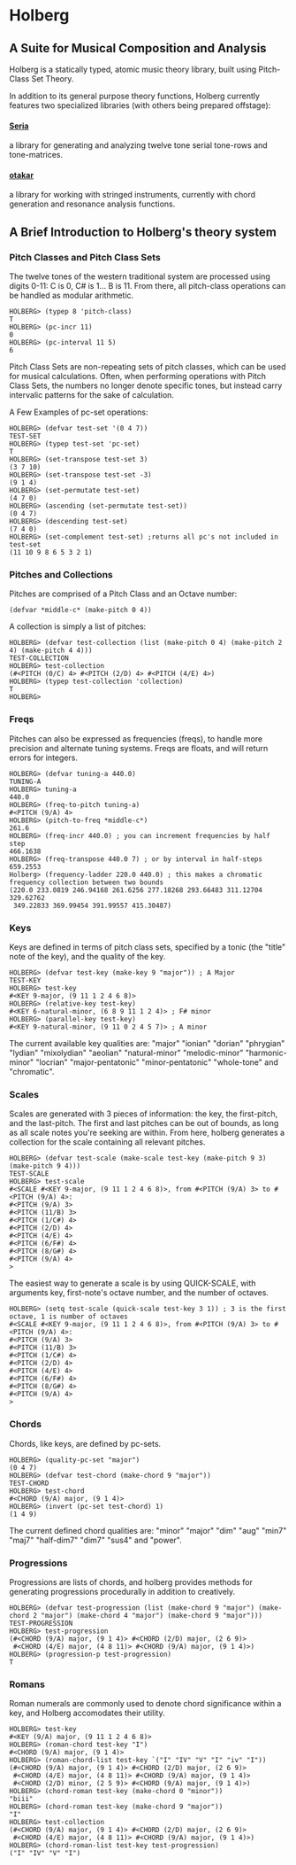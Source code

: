 # Holberg
## A Suite for Musical Composition and Analysis

Holberg is a statically typed, atomic music theory library, built using Pitch-Class Set Theory.

In addition to its general purpose theory functions, Holberg currently features two specialized libraries (with others being prepared offstage):

#### [Seria](https://www.github.com/Izaakwltn/holberg/tree/main/seria)
a library for generating and analyzing twelve tone serial tone-rows and tone-matrices.

#### [otakar](https://www.github.com/Izaakwltn/holberg/tree/main/otakar)
a library for working with stringed instruments, currently with chord generation and resonance analysis functions.

## A Brief Introduction to Holberg's theory system
### Pitch Classes and Pitch Class Sets
The twelve tones of the western traditional system are processed using digits 0-11: C is 0, C# is 1... B is 11. From there, all pitch-class operations can be handled as modular arithmetic.

```
HOLBERG> (typep 8 'pitch-class)
T
HOLBERG> (pc-incr 11)
0
HOLBERG> (pc-interval 11 5)
6
```
Pitch Class Sets are non-repeating sets of pitch classes, which can be used for musical calculations. Often, when performing operations with Pitch Class Sets, the numbers no longer denote specific tones, but instead carry intervalic patterns for the sake of calculation.

A Few Examples of pc-set operations: 
```
HOLBERG> (defvar test-set '(0 4 7))
TEST-SET
HOLBERG> (typep test-set 'pc-set)
T
HOLBERG> (set-transpose test-set 3)
(3 7 10)
HOLBERG> (set-transpose test-set -3)
(9 1 4)
HOLBERG> (set-permutate test-set)
(4 7 0)
HOLBERG> (ascending (set-permutate test-set))
(0 4 7)
HOLBERG> (descending test-set)
(7 4 0)
HOLBERG> (set-complement test-set) ;returns all pc's not included in test-set
(11 10 9 8 6 5 3 2 1)
```
### Pitches and Collections
Pitches are comprised of a Pitch Class and an Octave number:

```
(defvar *middle-c* (make-pitch 0 4))
```
A collection is simply a list of pitches:
```
HOLBERG> (defvar test-collection (list (make-pitch 0 4) (make-pitch 2 4) (make-pitch 4 4)))
TEST-COLLECTION
HOLBERG> test-collection
(#<PITCH (0/C) 4> #<PITCH (2/D) 4> #<PITCH (4/E) 4>)
HOLBERG> (typep test-collection 'collection)
T
HOLBERG> 
```
### Freqs
Pitches can also be expressed as frequencies (freqs), to handle more precision and alternate tuning systems. Freqs are floats, and will return errors for integers.
```
HOLBERG> (defvar tuning-a 440.0)
TUNING-A
HOLBERG> tuning-a
440.0
HOLBERG> (freq-to-pitch tuning-a)
#<PITCH (9/A) 4>
HOLBERG> (pitch-to-freq *middle-c*)
261.6
HOLBERG> (freq-incr 440.0) ; you can increment frequencies by half step
466.1638
HOLBERG> (freq-transpose 440.0 7) ; or by interval in half-steps
659.2553
Holberg> (frequency-ladder 220.0 440.0) ; this makes a chromatic frequency collection between two bounds
(220.0 233.0819 246.94168 261.6256 277.18268 293.66483 311.12704 329.62762
 349.22833 369.99454 391.99557 415.30487)
```
### Keys
Keys are defined in terms of pitch class sets, specified by a tonic (the "title" note of the key), and the quality of the key.

```
HOLBERG> (defvar test-key (make-key 9 "major")) ; A Major
TEST-KEY
HOLBERG> test-key
#<KEY 9-major, (9 11 1 2 4 6 8)>
HOLBERG> (relative-key test-key)
#<KEY 6-natural-minor, (6 8 9 11 1 2 4)> ; F# minor
HOLBERG> (parallel-key test-key)
#<KEY 9-natural-minor, (9 11 0 2 4 5 7)> ; A minor
```
The current available key qualities are: "major" "ionian" "dorian" "phrygian" "lydian" "mixolydian" "aeolian" "natural-minor" "melodic-minor" "harmonic-minor" "locrian" "major-pentatonic" "minor-pentatonic" "whole-tone" and "chromatic".


### Scales
Scales are generated with 3 pieces of information: the key, the first-pitch, and the last-pitch. The first and last pitches can be out of bounds, as long as all scale notes you're seeking are within. From here, holberg generates a collection for the scale containing all relevant pitches. 
```
HOLBERG> (defvar test-scale (make-scale test-key (make-pitch 9 3) (make-pitch 9 4)))
TEST-SCALE
HOLBERG> test-scale
#<SCALE #<KEY 9-major, (9 11 1 2 4 6 8)>, from #<PITCH (9/A) 3> to #<PITCH (9/A) 4>:
#<PITCH (9/A) 3>
#<PITCH (11/B) 3>
#<PITCH (1/C#) 4>
#<PITCH (2/D) 4>
#<PITCH (4/E) 4>
#<PITCH (6/F#) 4>
#<PITCH (8/G#) 4>
#<PITCH (9/A) 4>
>
```
The easiest way to generate a scale is by using QUICK-SCALE, with arguments key, first-note's octave number, and the number of octaves.
```
HOLBERG> (setq test-scale (quick-scale test-key 3 1)) ; 3 is the first octave, 1 is number of octaves
#<SCALE #<KEY 9-major, (9 11 1 2 4 6 8)>, from #<PITCH (9/A) 3> to #<PITCH (9/A) 4>:
#<PITCH (9/A) 3>
#<PITCH (11/B) 3>
#<PITCH (1/C#) 4>
#<PITCH (2/D) 4>
#<PITCH (4/E) 4>
#<PITCH (6/F#) 4>
#<PITCH (8/G#) 4>
#<PITCH (9/A) 4>
>
```

### Chords
Chords, like keys, are defined by pc-sets. 
```
HOLBERG> (quality-pc-set "major")
(0 4 7)
HOLBERG> (defvar test-chord (make-chord 9 "major"))
TEST-CHORD
HOLBERG> test-chord
#<CHORD (9/A) major, (9 1 4)>
HOLBERG> (invert (pc-set test-chord) 1)
(1 4 9)
```

The current defined chord qualities are: "minor" "major" "dim" "aug" "min7" "maj7" "half-dim7" "dim7" "sus4" and "power".

### Progressions
Progressions are lists of chords, and holberg provides methods for generating progressions procedurally in addition to creatively.
```
HOLBERG> (defvar test-progression (list (make-chord 9 "major") (make-chord 2 "major") (make-chord 4 "major") (make-chord 9 "major"))) 
TEST-PROGRESSION
HOLBERG> test-progression
(#<CHORD (9/A) major, (9 1 4)> #<CHORD (2/D) major, (2 6 9)>
 #<CHORD (4/E) major, (4 8 11)> #<CHORD (9/A) major, (9 1 4)>)
HOLBERG> (progression-p test-progression)
T
```
### Romans
Roman numerals are commonly used to denote chord significance within a key, and Holberg accomodates their utility.
```
HOLBERG> test-key
#<KEY (9/A) major, (9 11 1 2 4 6 8)>
HOLBERG> (roman-chord test-key "I")
#<CHORD (9/A) major, (9 1 4)>
HOLBERG> (roman-chord-list test-key `("I" "IV" "V" "I" "iv" "I"))
(#<CHORD (9/A) major, (9 1 4)> #<CHORD (2/D) major, (2 6 9)>
 #<CHORD (4/E) major, (4 8 11)> #<CHORD (9/A) major, (9 1 4)>
 #<CHORD (2/D) minor, (2 5 9)> #<CHORD (9/A) major, (9 1 4)>)
HOLBERG> (chord-roman test-key (make-chord 0 "minor"))
"biii"
HOLBERG> (chord-roman test-key (make-chord 9 "major"))
"I"
HOLBERG> test-collection
(#<CHORD (9/A) major, (9 1 4)> #<CHORD (2/D) major, (2 6 9)>
 #<CHORD (4/E) major, (4 8 11)> #<CHORD (9/A) major, (9 1 4)>)
HOLBERG> (chord-roman-list test-key test-progression)
("I" "IV" "V" "I")
```
